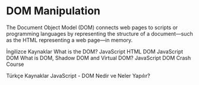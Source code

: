 # DOM Manipulation

The Document Object Model (DOM) connects web pages to scripts or programming languages by representing the structure of a document—such as the HTML representing a web page—in memory.

<ResourceGroupTitle>İngilizce Kaynaklar</ResourceGroupTitle>
<BadgeLink badgeText='Read' colorScheme="yellow" href='https://www.freecodecamp.org/news/what-is-the-dom-document-object-model-meaning-in-javascript/'>What is the DOM?</BadgeLink>
<BadgeLink badgeText='Read' colorScheme="yellow" href='https://www.w3schools.com/js/js_htmldom.asp'>JavaScript HTML DOM</BadgeLink>
<BadgeLink badgeText='Read' colorScheme="yellow" href='https://www.javascripttutorial.net/javascript-dom/'>JavaScript DOM</BadgeLink>
<BadgeLink badgeText='Watch' href='https://www.youtube.com/watch?v=7Tok22qxPzQ'>What is DOM, Shadow DOM and Virtual DOM?</BadgeLink>
<BadgeLink badgeText='Watch' href='https://www.youtube.com/watch?v=0ik6X4DJKCc'>JavaScript DOM Crash Course</BadgeLink>

<ResourceGroupTitle>Türkçe Kaynaklar</ResourceGroupTitle>
<BadgeLink badgeText='Ders' colorScheme="green" href='https://www.youtube.com/playlist?list=PLqrGn5CSpZ-fvGfz1Hcbm05OMBM4yeWYO'>JavaScript - DOM Nedir ve Neler Yapılır?</BadgeLink>